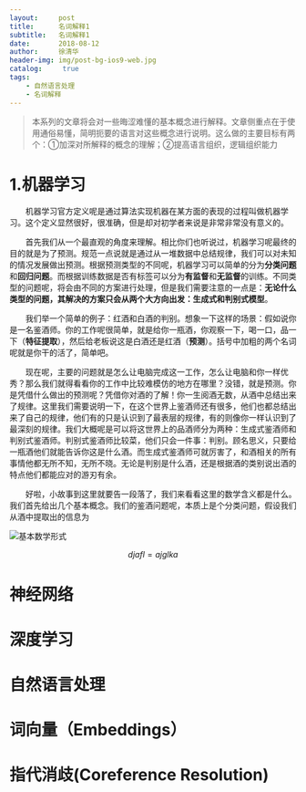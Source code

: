 ```yaml
---
layout:     post
title:      名词解释1
subtitle:   名词解释1
date:       2018-08-12
author:     徐清华
header-img: img/post-bg-ios9-web.jpg
catalog: 	 true
tags:
    - 自然语言处理
    - 名词解释
---
```


>本系列的文章将会对一些晦涩难懂的基本概念进行解释。文章侧重点在于使用通俗易懂，简明扼要的语言对这些概念进行说明。这么做的主要目标有两个：①加深对所解释的概念的理解；②提高语言组织，逻辑组织能力

# 1.机器学习

&emsp;&emsp;机器学习官方定义呢是通过算法实现机器在某方面的表现的过程叫做机器学习。这个定义显然很好，很准确，但是却对初学者来说是非常非常没有意义的。

&emsp;&emsp;首先我们从一个最直观的角度来理解。相比你们也听说过，机器学习呢最终的目的就是为了预测。规范一点说就是通过从一堆数据中总结规律，我们可以对未知的情况发展做出预测。根据预测类型的不同呢，机器学习可以简单的分为**分类问题**和**回归问题**。而根据训练数据是否有标签可以分为**有监督**和**无监督**的训练。不同类型的问题呢，将会由不同的方案进行处理，但是我们需要注意的一点是：**无论什么类型的问题，其解决的方案只会从两个大方向出发：生成式和判别式模型**。

&emsp;&emsp;我们举一个简单的例子：红酒和白酒的判别。想象一下这样的场景：假如说你是一名鉴酒师。你的工作呢很简单，就是给你一瓶酒，你观察一下，喝一口，品一下（**特征提取**），然后给老板说这是白酒还是红酒（**预测**）。括号中加粗的两个名词呢就是你干的活了，简单吧。

&emsp;&emsp;现在呢，主要的问题就是怎么让电脑完成这一工作，怎么让电脑和你一样优秀？那么我们就得看看你的工作中比较难模仿的地方在哪里？没错，就是预测。你是凭借什么做出的预测呢？凭借你对酒的了解！你一生阅酒无数，从酒中总结出来了规律。这里我们需要说明一下，在这个世界上鉴酒师还有很多，他们也都总结出来了自己的规律，他们有的只是认识到了最表层的规律，有的则像你一样认识到了最深刻的规律。我们大概呢是可以将这世界上的品酒师分为两种：生成式鉴酒师和判别式鉴酒师。判别式鉴酒师比较菜，他们只会一件事：判别。顾名思义，只要给一瓶酒他们就能告诉你这是什么酒。而生成式鉴酒师可就厉害了，和酒相关的所有事情他都无所不知，无所不晓。无论是判别是什么酒，还是根据酒的类别说出酒的特点他们都能应对的游刃有余。

&emsp;&emsp;好啦，小故事到这里就要告一段落了，我们来看看这里的数学含义都是什么。我们首先给出几个基本概念。我们的鉴酒问题呢，本质上是个分类问题，假设我们从酒中提取出的信息为

![基本数学形式](https://i.loli.net/2018/08/14/5b72dd660922b.png)

$$djafl=ajglka$$

# 神经网络

# 深度学习

# 自然语言处理

# 词向量（Embeddings）

# 指代消歧(Coreference Resolution)
